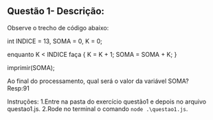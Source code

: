 ## Questão 1- Descrição:

Observe o trecho de código abaixo:

int INDICE = 13, SOMA = 0, K = 0;

enquanto K < INDICE faça
{
K = K + 1;
SOMA = SOMA + K;
}

imprimir(SOMA);

Ao final do processamento, qual será o valor da variável SOMA?<br>
Resp:91

Instruções:
1.Entre na pasta do exercício questão1 e depois no arquivo questao1.js.
2.Rode no terminal o comando `node .\questao1.js`.
